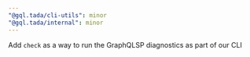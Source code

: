 ```yaml
---
"@gql.tada/cli-utils": minor
"@gql.tada/internal": minor
---
```


Add `check` as a way to run the GraphQLSP diagnostics as part of our CLI
